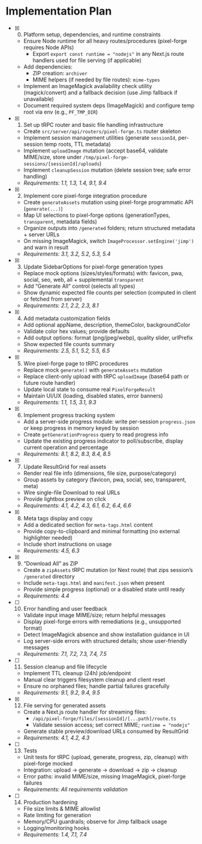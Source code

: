 # Implementation Plan

- [x] 0. Platform setup, dependencies, and runtime constraints
  - Ensure Node runtime for all heavy routes/procedures (pixel-forge requires Node APIs)
    - Export `export const runtime = "nodejs"` in any Next.js route handlers used for file serving (if applicable)
  - Add dependencies:
    - ZIP creation: `archiver`
    - MIME helpers (if needed by file routes): `mime-types`
  - Implement an ImageMagick availability check utility (magick/convert) and a fallback decision (use Jimp fallback if unavailable)
  - Document required system deps (ImageMagick) and configure temp root via env (e.g., `PF_TMP_DIR`)

- [x] 1. Set up tRPC router and basic file handling infrastructure
  - Create `src/server/api/routers/pixel-forge.ts` router skeleton
  - Implement session management utilities (generate `sessionId`, per-session temp roots, TTL metadata)
  - Implement `uploadImage` mutation (accept base64, validate MIME/size, store under `/tmp/pixel-forge-sessions/[sessionId]/uploads`)
  - Implement `cleanupSession` mutation (delete session tree; safe error handling)
  - _Requirements: 1.1, 1.3, 1.4, 9.1, 9.4_

- [x] 2. Implement core pixel-forge integration procedure
  - Create `generateAssets` mutation using pixel-forge programmatic API (`generate(...)`)
  - Map UI selections to pixel-forge options (generationTypes, `transparent`, metadata fields)
  - Organize outputs into `/generated` folders; return structured metadata + server URLs
  - On missing ImageMagick, switch `ImageProcessor.setEngine('jimp')` and warn in result
  - _Requirements: 3.1, 3.2, 5.2, 5.3, 5.4_

- [x] 3. Update SidebarOptions for pixel-forge generation types
  - Replace mock options (sizes/styles/formats) with: favicon, pwa, social, seo, web, all + supplemental `transparent`
  - Add “Generate All” control (selects all types)
  - Show dynamic expected file counts per selection (computed in client or fetched from server)
  - _Requirements: 2.1, 2.2, 2.3, 8.1_

- [x] 4. Add metadata customization fields
  - Add optional appName, description, themeColor, backgroundColor
  - Validate color hex values; provide defaults
  - Add output options: format (png/jpeg/webp), quality slider, urlPrefix
  - Show expected file counts summary
  - _Requirements: 2.5, 5.1, 5.2, 5.5, 6.5_

- [x] 5. Wire pixel-forge page to tRPC procedures
  - Replace mock `generate()` with `generateAssets` mutation
  - Replace client-only upload with tRPC `uploadImage` (base64 path or future route handler)
  - Update local state to consume real `PixelForgeResult`
  - Maintain UI/UX (loading, disabled states, error banners)
  - _Requirements: 1.1, 1.5, 3.1, 9.3_

- [x] 6. Implement progress tracking system
  - Add a server-side progress module: write per-session `progress.json` or keep progress in memory keyed by session
  - Create `getGenerationProgress` query to read progress info
  - Update the existing progress indicator to poll/subscribe, display current operation and percentage
  - _Requirements: 8.1, 8.2, 8.3, 8.4, 8.5_

- [x] 7. Update ResultGrid for real assets
  - Render real file info (dimensions, file size, purpose/category)
  - Group assets by category (favicon, pwa, social, seo, transparent, meta)
  - Wire single-file Download to real URLs
  - Provide lightbox preview on click
  - _Requirements: 4.1, 4.2, 4.3, 6.1, 6.2, 6.4, 6.6_

- [x] 8. Meta tags display and copy
  - Add a dedicated section for `meta-tags.html` content
  - Provide copy-to-clipboard and minimal formatting (no external highlighter needed)
  - Include short instructions on usage
  - _Requirements: 4.5, 6.3_

- [x] 9. “Download All” as ZIP
  - Create a `zipAssets` tRPC mutation (or Next route) that zips session’s `/generated` directory
  - Include `meta-tags.html` and `manifest.json` when present
  - Provide simple progress (optional) or a disabled state until ready
  - _Requirements: 4.4_

- [ ] 10. Error handling and user feedback
  - Validate input image MIME/size; return helpful messages
  - Display pixel-forge errors with remediations (e.g., unsupported format)
  - Detect ImageMagick absence and show installation guidance in UI
  - Log server-side errors with structured details; show user-friendly messages
  - _Requirements: 7.1, 7.2, 7.3, 7.4, 7.5_

- [ ] 11. Session cleanup and file lifecycle
  - Implement TTL cleanup (24h) job/endpoint
  - Manual clear triggers filesystem cleanup and client reset
  - Ensure no orphaned files; handle partial failures gracefully
  - _Requirements: 9.1, 9.2, 9.4, 9.5_

- [x] 12. File serving for generated assets
  - Create a Next.js route handler for streaming files:
    - `/api/pixel-forge/files/[sessionId]/[...path]/route.ts`
    - Validate session access; set correct MIME; `runtime = "nodejs"`
  - Generate stable preview/download URLs consumed by ResultGrid
  - _Requirements: 4.1, 4.2, 4.3_

- [ ] 13. Tests
  - Unit tests for tRPC (upload, generate, progress, zip, cleanup) with pixel-forge mocked
  - Integration: upload → generate → download → zip → cleanup
  - Error paths: invalid MIME/size, missing ImageMagick, pixel-forge failures
  - _Requirements: All requirements validation_

- [ ] 14. Production hardening
  - File size limits & MIME allowlist
  - Rate limiting for generation
  - Memory/CPU guardrails; observe for Jimp fallback usage
  - Logging/monitoring hooks
  - _Requirements: 1.4, 7.1, 7.4_
